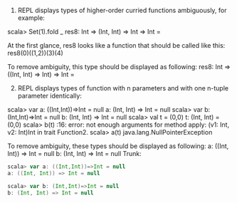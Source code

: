 1. REPL displays types of higher-order curried functions ambiguously, for example:

scala> Set(1).fold _
res8: Int => (Int, Int) => Int => Int = <function1>

At the first glance, res8 looks like a function that should be called like this: res8(0)((1,2))(3)(4)

To remove ambiguity, this type should be displayed as following:
res8: Int => ((Int, Int) => Int) => Int = <function1>

2. REPL displays types of function with n parameters and with one n-tuple parameter identically:

scala> var a: ((Int,Int))=>Int = null
a: (Int, Int) => Int = null
scala> var b: (Int,Int)=>Int = null
b: (Int, Int) => Int = null
scala> val t = (0,0)
t: (Int, Int) = (0,0)
scala> b(t)
<console>:16: error: not enough arguments for method apply: (v1: Int, v2: Int)Int in trait Function2.
scala> a(t)
java.lang.NullPointerException

To remove ambiguity, these types should be displayed as following:
a: ((Int, Int)) => Int = null
b: (Int, Int) => Int = null
Trunk:

```scala
scala> var a: ((Int,Int))=>Int = null
a: ((Int, Int)) => Int = null

scala> var b: (Int,Int)=>Int = null
b: (Int, Int) => Int = null
```
